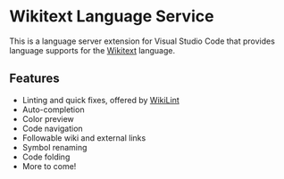 # Wikitext Language Service

This is a language server extension for Visual Studio Code that provides language supports for the [Wikitext](https://www.mediawiki.org/wiki/Wikitext) language.

## Features

- Linting and quick fixes, offered by [WikiLint](https://npmjs.com/package/wikilint)
- Auto-completion
- Color preview
- Code navigation
- Followable wiki and external links
- Symbol renaming
- Code folding
- More to come!
